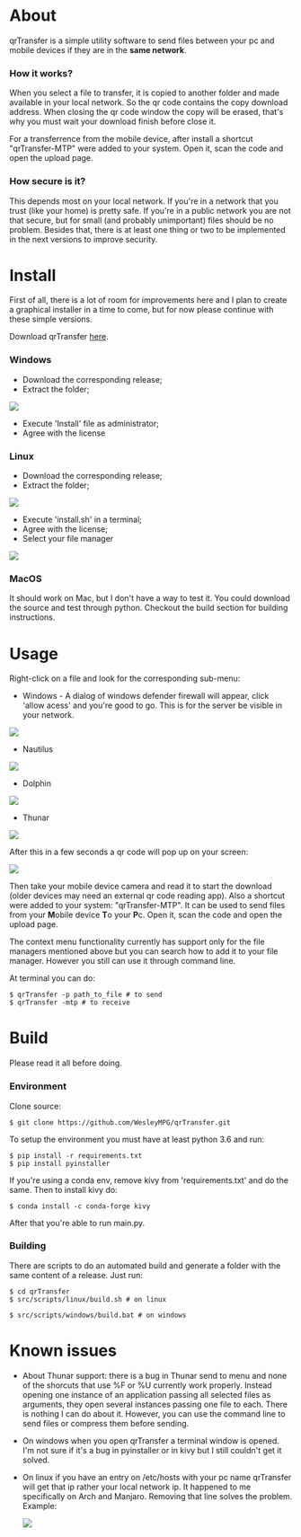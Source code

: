 # About

qrTransfer is a simple utility software to send files between your pc and mobile devices if they are in the **same network**.

### How it works?

When you select a file to transfer, it is copied to another folder and made available in your local network. So the qr code contains the copy download address.  When closing the qr code window the copy will be erased, that's why you must wait your download finish before close it.

For a transferrence from the mobile device, after install a shortcut "qrTransfer-MTP" were added to your system. Open it, scan the code and open the upload page.

### How secure is it?

This depends most on your local network. If you're in a network that you trust (like your home) is pretty safe. If you're in a public network you are not that secure, but for small (and probably unimportant) files should be no problem. Besides that, there is at least one thing or two to be implemented in the next versions to improve security.

# Install

First of all, there is a lot of room for improvements here and I plan to create a graphical installer in a time to come, but for now please continue with these simple versions.

Download qrTransfer [here](https://github.com/WesleyMPG/qrTransfer/releases).

###  Windows

- Download the corresponding release;
- Extract the folder;

![](images/windows/folder.png)

- Execute 'Install' file as administrator;
- Agree with the license

### Linux

- Download the corresponding release;
- Extract the folder;

![](images/linux/folder.png)

- Execute 'install.sh' in a terminal;
- Agree with the license;
- Select your file manager

![](images/linux/install.png)

### MacOS

It should work on Mac, but I don't have a way to test it. You could download the source and test through python. Checkout the build section for building instructions.

# Usage

Right-click on a file and look for the corresponding sub-menu:

- Windows - A dialog of windows defender firewall will appear, click 'allow acess' and you're good to go. This is for the server be visible in your network.

![](images/windows/menu.png)

- Nautilus

![](images/linux/menu-nautilus.png)

- Dolphin

![](images/linux/menu-dolphin.png)

- Thunar

![](images/linux/menu-thunar.png)

After this in a few seconds a qr code will pop up on your screen:

![](images/qr.png)

Then take your mobile device camera and read it to start the download (older devices may need an external qr code reading app). Also a shortcut were added to your system: "qrTransfer-MTP". It can be used to send files from your **M**obile device **T**o your **P**c. Open it, scan the code and open the upload page.

The context menu functionality currently has support only for the file managers mentioned above but you can search how to add it to your file manager. However you still can use it through command line.

At terminal you can do:
```shell
$ qrTransfer -p path_to_file # to send
$ qrTransfer -mtp # to receive
```

# Build

Please read it all before doing.

### Environment

Clone source:

```shell	
$ git clone https://github.com/WesleyMPG/qrTransfer.git
```

To setup the environment you must have at least python 3.6 and run:

```shell
$ pip install -r requirements.txt
$ pip install pyinstaller
```

If you're using a conda env, remove kivy from 'requirements.txt' and do the same. Then to install kivy do:

```shell
$ conda install -c conda-forge kivy
```
After that you're able to run main.py.

### Building
There are scripts to do an automated build and generate a folder with the same content of a release. Just run:

```shell
$ cd qrTransfer 
$ src/scripts/linux/build.sh # on linux

$ src/scripts/windows/build.bat # on windows
```

# Known issues

- About Thunar support: there is a bug in Thunar send to menu and none of the shorcuts that use %F or %U currently work properly. Instead opening one instance of an application passing all selected files as arguments, they open several instances passing one file to each. There is nothing I can do about it. However, you can use the command line to send files or compress them before sending.

- On windows when you open qrTransfer a terminal window is opened.  I'm not sure if it's a bug in pyinstaller or in kivy but I still couldn't get it solved.

- On linux if you have an entry on /etc/hosts with your pc name qrTransfer will get that ip rather your local network ip. It happened to me specifically on Arch and Manjaro. Removing that line solves the problem. Example:

    ![](images/issues/hosts.png)